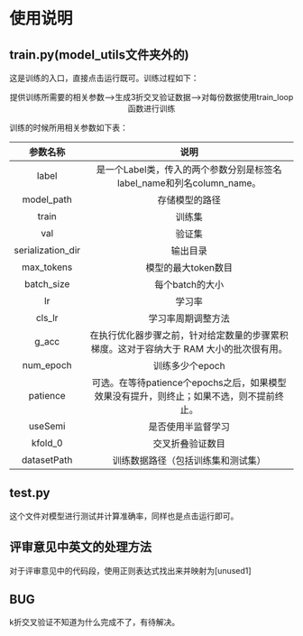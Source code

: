 # 使用说明

## train.py(model_utils文件夹外的)

这是训练的入口，直接点击运行既可。训练过程如下：

<div align="center">提供训练所需要的相关参数-->生成3折交叉验证数据-->对每份数据使用train_loop函数进行训练</div>

训练的时候所用相关参数如下表：

|     参数名称      |                             说明                             |
| :---------------: | :----------------------------------------------------------: |
|       label       | 是一个Label类，传入的两个参数分别是标签名label_name和列名column_name。 |
|    model_path     |                        存储模型的路径                        |
|       train       |                            训练集                            |
|        val        |                            验证集                            |
| serialization_dir |                           输出目录                           |
|    max_tokens     |                     模型的最大token数目                      |
|    batch_size     |                       每个batch的大小                        |
|        lr         |                            学习率                            |
|      cls_lr       |                 学习率周期调整方法                  |
|       g_acc       | 在执行优化器步骤之前，针对给定数量的步骤累积梯度。这对于容纳大于 RAM 大小的批次很有用。 |
|     num_epoch     |                       训练多少个epoch                        |
|     patience      | 可选。在等待patience个epochs之后，如果模型效果没有提升，则终止；如果不选，则不提前终止。 |
|      useSemi      |                      是否使用半监督学习                      |
|      kfold_0      |                       交叉折叠验证数目                       |
|    datasetPath    |              训练数据路径（包括训练集和测试集）              |

## test.py

这个文件对模型进行测试并计算准确率，同样也是点击运行即可。

## 评审意见中英文的处理方法

对于评审意见中的代码段，使用正则表达式找出来并映射为[unused1]

## BUG

k折交叉验证不知道为什么完成不了，有待解决。

